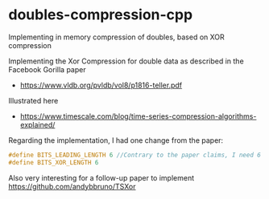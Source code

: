 # doubles-compression-cpp
Implementing in memory compression of doubles, based on XOR compression


Implementing the Xor Compression for double data as described in the Facebook Gorilla paper

- https://www.vldb.org/pvldb/vol8/p1816-teller.pdf

Illustrated here 

- https://www.timescale.com/blog/time-series-compression-algorithms-explained/

Regarding the implementation, I had one change from the paper:

```cpp
#define BITS_LEADING_LENGTH 6 //Contrary to the paper claims, I need 6 bits to encode the leading zeros and not 5 bits
#define BITS_XOR_LENGTH 6
``` 

Also very interesting for a follow-up paper to implement https://github.com/andybbruno/TSXor
